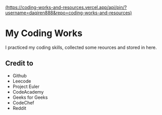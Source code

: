 [(https://coding-works-and-resources.vercel.app/api/pin/?username=daqiren888&repo=coding-works-and-resources)](https://github.com/daqiren888/coding-works-and-resources)


# My Coding Works

I practiced my coding skills, collected some reources and stored in here.

## Credit to
- Github
- Leecode
- Project Euler
- CodeAcademy
- Geeks for Geeks
- CodeChef
- Reddit
